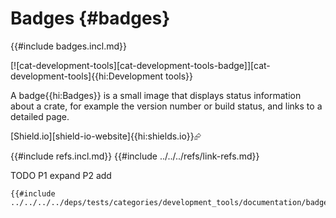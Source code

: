 # Badges {#badges}

{{#include badges.incl.md}}

[![cat-development-tools][cat-development-tools-badge]][cat-development-tools]{{hi:Development tools}}

A badge{{hi:Badges}} is a small image that displays status information about a crate, for example the version number or build status, and links to a detailed page.

[Shield.io][shield-io-website]{{hi:shields.io}}⮳

{{#include refs.incl.md}}
{{#include ../../../refs/link-refs.md}}

<div class="hidden">
TODO P1 expand
P2 add

```rust,editable
{{#include ../../../../deps/tests/categories/development_tools/documentation/badges.rs:example}}
```

</div>
